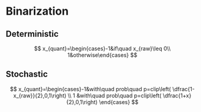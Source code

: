 # Binarization
## Deterministic
$$
x_{quant}=\begin{cases}-1&if\quad x_{raw}\leq 0\\
1&otherwise\end{cases}
$$
## Stochastic
$$
x_{quant}=\begin{cases}-1&with\quad prob\quad p=clip\left( \dfrac{1-x_{raw}}{2},0,1\right) \\
1 &with\quad prob\quad p=clip\left( \dfrac{1+x}{2},0,1\right) \end{cases}
$$
